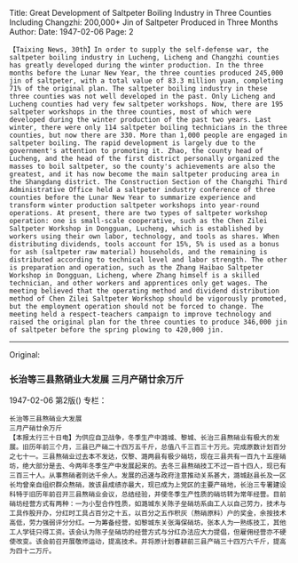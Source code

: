 Title: Great Development of Saltpeter Boiling Industry in Three Counties Including Changzhi: 200,000+ Jin of Saltpeter Produced in Three Months
Author:
Date: 1947-02-06
Page: 2

    【Taixing News, 30th】In order to supply the self-defense war, the saltpeter boiling industry in Lucheng, Licheng and Changzhi counties has greatly developed during the winter production. In the three months before the Lunar New Year, the three counties produced 245,000 jin of saltpeter, with a total value of 83.3 million yuan, completing 71% of the original plan. The saltpeter boiling industry in these three counties was not well developed in the past. Only Licheng and Lucheng counties had very few saltpeter workshops. Now, there are 195 saltpeter workshops in the three counties, most of which were developed during the winter production of the past two years. Last winter, there were only 114 saltpeter boiling technicians in the three counties, but now there are 330. More than 1,000 people are engaged in saltpeter boiling. The rapid development is largely due to the government's attention to promoting it. Zhao, the county head of Lucheng, and the head of the first district personally organized the masses to boil saltpeter, so the county's achievements are also the greatest, and it has now become the main saltpeter producing area in the Shangdang district. The Construction Section of the Changzhi Third Administrative Office held a saltpeter industry conference of three counties before the Lunar New Year to summarize experience and transform winter production saltpeter workshops into year-round operations. At present, there are two types of saltpeter workshop operation: one is small-scale cooperative, such as the Chen Zilei Saltpeter Workshop in Dongguan, Lucheng, which is established by workers using their own labor, technology, and tools as shares. When distributing dividends, tools account for 15%, 5% is used as a bonus for ash (saltpeter raw material) households, and the remaining is distributed according to technical level and labor strength. The other is preparation and operation, such as the Zhang Haibao Saltpeter Workshop in Dongguan, Licheng, where Zhang himself is a skilled technician, and other workers and apprentices only get wages. The meeting believed that the operating method and dividend distribution method of Chen Zilei Saltpeter Workshop should be vigorously promoted, but the employment operation should not be forced to change. The meeting held a respect-teachers campaign to improve technology and raised the original plan for the three counties to produce 346,000 jin of saltpeter before the spring plowing to 420,000 jin.



<hr /> 

Original: 


### 长治等三县熬硝业大发展  三月产硝廿余万斤

1947-02-06
第2版()
专栏：

    长治等三县熬硝业大发展
    三月产硝廿余万斤
    【本报太行三十日电】为供应自卫战争，冬季生产中潞城、黎城、长治三县熬硝业有极大的发展。旧历年前三个月，三县已产硝二十四万五千斤，总值八千三百三十万元。完成原数计划百分之七十一。三县熬硝业过去本不发达，仅黎、潞两县有极少硝坊，现在三县共有一百九十五座硝坊，绝大部分是去、今两年冬季生产中发展起来的。去冬三县熬硝技工不过一百十四人，现已有三百三十人。从事熬硝者则达千余人。发展的迅速与政府注意推动关系甚大，潞城赵县长及一区长均曾亲自组织群众熬硝，故该县成绩亦最大，现已成为上党区的主要产硝地，长治三专署建设科特于旧历年前召开三县熬硝业会议，总结经验，并使冬季生产性质的硝坊转为常年经营。目前硝坊经营方式有两种：一为小型合作性质，如潞城东关陈子垒硝坊系由工人以自己劳力，技术与工具作股开办，分红时工具占百分之十五，以百分之五作积灰（熬硝原料）户的奖金，余按技术高低，劳力强弱评分分红。一为筹备经营，如黎城东关张海保硝坊，张本人为一熟练技工，其他工人学徒只得工资。该会认为陈子垒硝坊的经营方式与分红办法应大力提倡，但雇佣经营亦不硬使改变。该会前召开展敬师运动，提高技术。并将原计划春耕前三县产硝三十四万六千斤，提高为四十二万斤。
